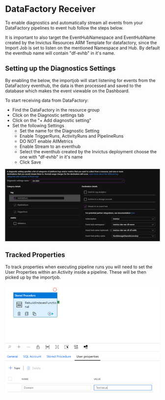 # DataFactory Receiver

To enable diagnostics and automatically stream all events from your DataFactory pipelines to event hub follow the steps below.

It is important to also target the EventHubNamespace and EventHubName created by the Invictus Resources ARM Template for datafactory, since the Import Job is set to listen on the mentioned Namespace and Hub. By default the eventhub name will contain "df-evhb" in it's name.

## Setting up the Diagnostics Settings

By enabling the below, the importjob will start listening for events from the DataFactory eventhub, the data is then processed and saved to the database which makes the event viewable on the Dashboard.

To start receiving data from DataFactory:

- Find the DataFactory in the resource group
- Click on the Diagnostic settings tab
- Click on the "+ Add diagnostic setting"
- Set the following Settings
  - Set the name for the Diagnostic Setting
  - Enable TriggerRuns, ActivityRuns and PipelineRuns
  - DO NOT enable AllMetrics
  - Enable Stream to an eventhub
  - Select the eventhub created by the Invictus deployment choose the one with "df-evhb" in it's name
  - Click Save

![datafactorydiagnosticsettings](../images/ehdatafactorydiag.png)

## Tracked Properties

To track properties when executing pipeline runs you will need to set the User Properties within an Activity inside a pipeline. These will be then picked up by the importjob.

![datafactoryuserproperties](../images/dfuserproperties.PNG)

